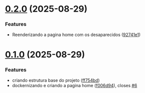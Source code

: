 # [0.2.0](https://github.com/Anthonygoc/Busca-Desaparecidos-civil/compare/v0.1.0...v0.2.0) (2025-08-29)


### Features

* Reenderizando a pagina home com  os desaparecidos ([92741e1](https://github.com/Anthonygoc/Busca-Desaparecidos-civil/commit/92741e19677e32ed15b449878fdbf67c091ab367))



# [0.1.0](https://github.com/Anthonygoc/Busca-Desaparecidos-civil/compare/ff754bdfb42b160bb941d07a42bc5072b996509a...v0.1.0) (2025-08-29)


### Features

* criando estrutura base do projeto ([ff754bd](https://github.com/Anthonygoc/Busca-Desaparecidos-civil/commit/ff754bdfb42b160bb941d07a42bc5072b996509a))
* dockernizando e criando a pagina home ([f006d94](https://github.com/Anthonygoc/Busca-Desaparecidos-civil/commit/f006d942d012448a2d5947c15681daf215f3244f)), closes [#6](https://github.com/Anthonygoc/Busca-Desaparecidos-civil/issues/6)



